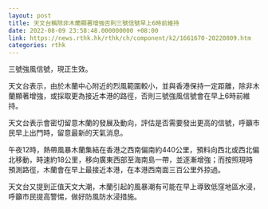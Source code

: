 ```yaml
---
layout: post
title: 天文台稱除非木蘭顯著增強否則三號信號早上6時前維持
date: 2022-08-09 23:58:48.000000000 +08:00
link: https://news.rthk.hk/rthk/ch/component/k2/1661670-20220809.htm
categories: rthk
---
```


三號強風信號，現正生效。

天文台表示，由於木蘭中心附近的烈風範圍較小，並與香港保持一定距離，除非木蘭顯著增強，或採取更為接近本港的路徑，否則三號強風信號會在早上6時前維持。

天文台表示會密切留意木蘭的發展及動向，評估是否需要發出更高的信號，呼籲市民早上出門時，留意最新的天氣消息。

午夜12時，熱帶風暴木蘭集結在香港之西南偏南約440公里，預料向西北或西北偏北移動，時速約18公里，移向廣東西部至海南島一帶，並逐漸增強；而按照現時預測路徑，木蘭會在早上最接近本港，在本港西南面三百公里外掠過。

天文台又提到正值天文大潮，木蘭引起的風暴潮有可能在早上導致低窪地區水浸，呼籲市民提高警惕，做好防風防水浸措施。
